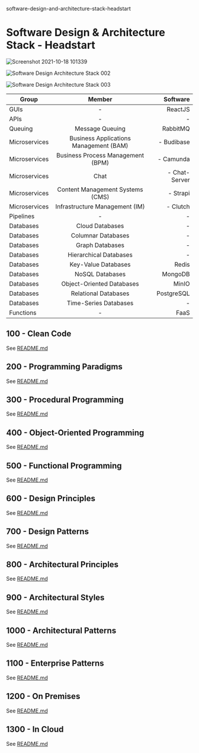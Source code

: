 software-design-and-architecture-stack-headstart

# Software Design &amp; Architecture Stack - Headstart

![Screenshot 2021-10-18 101339](https://user-images.githubusercontent.com/12828104/137693771-7f8c9897-c87e-41c1-b0c1-126edfc2ffe3.png)

![Software Design   Architecture Stack 002](https://user-images.githubusercontent.com/12828104/152769099-a17e3d32-e19f-446b-aaff-c27be0dea91a.png)

![Software Design   Architecture Stack 003](https://user-images.githubusercontent.com/12828104/160409530-ada7d409-818b-4176-8ac2-32e096dbf524.png)

| Group   |      Member      |  Software |
|----------|:-------------:|------:|
| GUIs |  - | ReactJS |
| APIs |  - |   -     |
| Queuing | Message Queuing | RabbitMQ |
| Microservices | Business Applications Management (BAM) | - Budibase |
| Microservices | Business Process Management (BPM) | - Camunda |
| Microservices | Chat | - Chat-Server |
| Microservices | Content Management Systems (CMS) | - Strapi |
| Microservices | Infrastructure Management (IM) | - Clutch |
| Pipelines | - |  - |
| Databases | Cloud Databases | - |
| Databases | Columnar Databases | - |
| Databases | Graph Databases | - |
| Databases | Hierarchical Databases | - |
| Databases | Key-Value Databases | Redis |
| Databases | NoSQL Databases | MongoDB |
| Databases | Object-Oriented Databases | MinIO |
| Databases | Relational Databases | PostgreSQL |
| Databases | Time-Series Databases | - |
| Functions | - | FaaS |

## 100 - Clean Code

See [README.md](./100/README.md)

## 200 - Programming Paradigms

See [README.md](./200/README.md)

## 300 - Procedural Programming

See [README.md](./300/README.md)

## 400 - Object-Oriented Programming

See [README.md](./400/README.md)

## 500 - Functional Programming

See [README.md](./500/README.md)

## 600 - Design Principles

See [README.md](./600/README.md)

## 700 - Design Patterns

See [README.md](./700/README.md)

## 800 - Architectural Principles

See [README.md](./800/README.md)

## 900 - Architectural Styles

See [README.md](./900/README.md)

## 1000 - Architectural Patterns

See [README.md](./1000/README.md)

## 1100 - Enterprise Patterns

See [README.md](./1100/README.md)

## 1200 - On Premises

See [README.md](./1200/README.md)

## 1300 - In Cloud

See [README.md](./1300/README.md)

